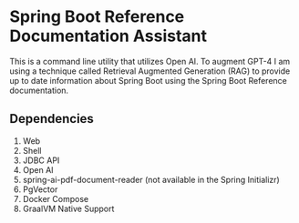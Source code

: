# Spring Boot Reference Documentation Assistant

This is a command line utility that utilizes Open AI. To augment GPT-4 I am using a technique called Retrieval Augmented Generation (RAG) to provide up to date information about Spring Boot using the Spring Boot Reference documentation.

## Dependencies
1. Web
2. Shell
3. JDBC API
4. Open AI
5. spring-ai-pdf-document-reader (not available in the Spring Initializr)
6. PgVector
7. Docker Compose
8. GraalVM Native Support
